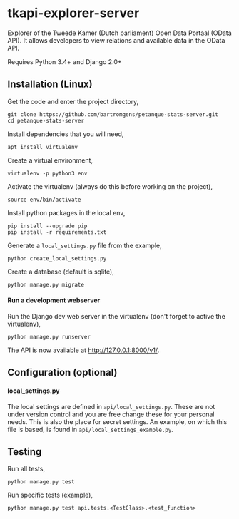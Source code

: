 # tkapi-explorer-server

Explorer of the Tweede Kamer (Dutch parliament) Open Data Portaal (OData API).
It allows developers to view relations and available data in the OData API.

Requires Python 3.4+ and Django 2.0+

## Installation (Linux)

Get the code and enter the project directory,
```
git clone https://github.com/bartromgens/petanque-stats-server.git
cd petanque-stats-server
```

Install dependencies that you will need,
```
apt install virtualenv
```

Create a virtual environment,
```
virtualenv -p python3 env
```

Activate the virtualenv (always do this before working on the project),
```
source env/bin/activate
```

Install python packages in the local env,
```
pip install --upgrade pip
pip install -r requirements.txt
```

Generate a `local_settings.py` file from the example,
```
python create_local_settings.py
```

Create a database (default is sqlite),
```
python manage.py migrate
```

#### Run a development webserver
Run the Django dev web server in the virtualenv (don't forget to active the virtualenv),
```
python manage.py runserver
```

The API is now available at http://127.0.0.1:8000/v1/.

## Configuration (optional)

#### local_settings.py

The local settings are defined in `api/local_settings.py`.
These are not under version control and you are free change these for your personal needs.
This is also the place for secret settings. An example, on which this file is based, is found in `api/local_settings_example.py`.

## Testing

Run all tests,
```
python manage.py test
```

Run specific tests (example),
```
python manage.py test api.tests.<TestClass>.<test_function>
```
